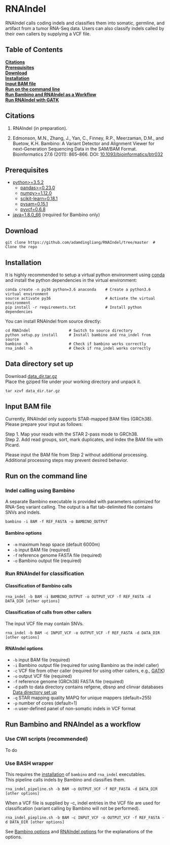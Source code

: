 # RNAIndel
RNAIndel calls coding indels and classifies them into 
somatic, germline, and artifact from a tumor RNA-Seq data.
Users can also classify indels called by their own callers by
supplying a VCF file.

## Table of Contents
**[Citations](#citations)**<br>
**[Prerequisites](#prerequisites)**<br>
**[Download](#download)**<br>
**[Installation](#installation)**<br>
**[Input BAM file](#input-bam-file)**<br>
**[Run on the command line](#run-on-the-command-line)**<br>
**[Run Bambino and RNAIndel as a Workflow](#run-bambino-and-rnaindel-as-a-workflow)**<br>
**[Run RNAIndel with GATK](#run-rnaindel-with-gatk)**<br>


## Citations
1. RNAIndel (in preparation).

2. Edmonson, M.N., Zhang, J., Yan, C., Finney, R.P., Meerzaman, D.M., and Buetow, K.H. Bambino: A Variant Detector 
and Alignment Viewer for next-Generation Sequencing Data in 
the SAM/BAM Format. Bioinformatics 27.6 (2011): 865–866. 
DOI: [10.1093/bioinformatics/btr032](https://www.ncbi.nlm.nih.gov/pmc/articles/PMC3051333/)

## Prerequisites
* [python>=3.5.2](https://www.python.org/downloads/)
    * [pandas>=0.23.0](https://pandas.pydata.org/)
    * [numpy>=1.12.0](https://www.scipy.org/scipylib/download.html)
    * [scikit-learn=0.18.1](http://scikit-learn.org/stable/install.html#)
    * [pysam=0.15.1](https://pysam.readthedocs.io/en/latest/index.html)
    * [pyvcf=0.6.8](https://pyvcf.readthedocs.io/en/latest/index.html)
* [java=1.8.0_66](https://www.java.com/en/download/) (required for Bambino only)


## Download
```
git clone https://github.com/adamdingliang/RNAIndel/tree/master  # Clone the repo
```

## Installation
It is highly recommended to setup a virtual python environment using [conda](https://conda.io/docs/) and install 
the python dependencies in the virtual environment:
```
conda create -n py36 python=3.6 anaconda    # Create a python3.6 virtual environment
source activate py36                        # Activate the virtual environment
pip install -r requirements.txt             # Install python dependencies
```

You can install RNAIndel from source directly:
```
cd RNAIndel                 # Switch to source directory
python setup.py install     # Install bambino and rna_indel from source
bambino -h                  # Check if bambino works correctly
rna_indel -h                # Check if rna_indel works correctly
```

## Data directory set up
Download [data_dir.tar.gz](http://ftp.stjude.org/pub/software/RNAIndel/data_dir.tar.gz) <br>
Place the gziped file under your working directory and unpack it.<br>
```
tar xzvf data_dir.tar.gz
```

## Input BAM file
Currently, RNAIndel only supports STAR-mapped BAM files (GRCh38).<br>
Please prepare your input as follows:<br>

Step 1. Map your reads with the STAR 2-pass mode to GRCh38.<br>
Step 2. Add read groups, sort, mark duplicates, and index the BAM file with Picard.<br>

Please input the BAM file from Step 2 without additional processing.<br>
Additional processing steps may prevent desired behavior.

## Run on the command line

### Indel calling using Bambino
A separate Bambino executable is provided with parameters optimized for RNA-Seq variant calling.
The output is a flat tab-delimited file contains SNVs and indels. 
```
bambino -i BAM -f REF_FASTA -o BAMBINO_OUTPUT
```

#### Bambino options
* ```-m``` maximum heap space (default 6000m)
* ```-b``` input BAM file (required)
* ```-f``` reference genome FASTA file (required)
* ```-o``` Bambino output file (required)

### Run RNAIndel for classification
#### Classification of Bambino calls
```
rna_indel -b BAM -i BAMBINO_OUTPUT -o OUTPUT_VCF -f REF_FASTA -d DATA_DIR [other options]
```
#### Classification of calls from other callers
The input VCF file may contain SNVs.
```
rna_indel -b BAM -c INPUT_VCF -o OUTPUT_VCF -f REF_FASTA -d DATA_DIR [other options]
```

#### RNAIndel options
* ```-b``` input BAM file (required)
* ```-i``` Bambino output file (required for using Bambino as the indel caller)
* ```-c``` VCF file from other caller (required for using other callers, e.g., [GATK](https://software.broadinstitute.org/gatk/))
* ```-o``` output VCF file (required)
* ```-f``` reference genome (GRCh38) FASTA file (required)
* ```-d``` path to data directory contains refgene, dbsnp and clinvar databases [Data directory set up](#data-direcotry-set-up) 
* ```-q``` STAR mapping quality MAPQ for unique mappers (default=255)
* ```-p``` number of cores (default=1)
* ```-n``` user-defined panel of non-somatic indels in VCF format
<!--
* ```-r``` [refgene](https://www.ncbi.nlm.nih.gov/refseq/) coding exon database
* ```-d``` indels on [dbSNP database](https://www.ncbi.nlm.nih.gov/snp) in vcf format
* ```-l``` [ClinVar database](https://www.ncbi.nlm.nih.gov/clinvar/)
* ```-m``` directory with trained random forest models -->


## Run Bambino and RNAIndel as a workflow
### Use CWl scripts (recommended)
To do

### Use BASH wrapper
This requires the [installation](#installation) of `bambino` and `rna_indel` executables.<br>
This pipeline calls indels by Bambino and classifies them.
```
rna_indel_pipeline.sh -b BAM -o OUTPUT_VCF -f REF_FASTA -d DATA_DIR [other options]
```
When a VCF file is supplied by -c,  indel entries in the VCF file are used for classification (variant calling by Bambino will not be performed).
```
rna_indel_piepline.sh -b BAM -c INPUT_VCF -o OUTPUT_VCF -f REF_FASTA -d DATA_DIR [other options]
```
See [Bambino options](#bambino-options) and [RNAIndel options](#rnaindel-options) for the explanations of the options.
